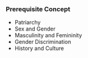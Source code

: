 ### Prerequisite Concept
- Patriarchy
- Sex and Gender
- Masculinity and Femininity
- Gender Discrimination
- History and Culture




